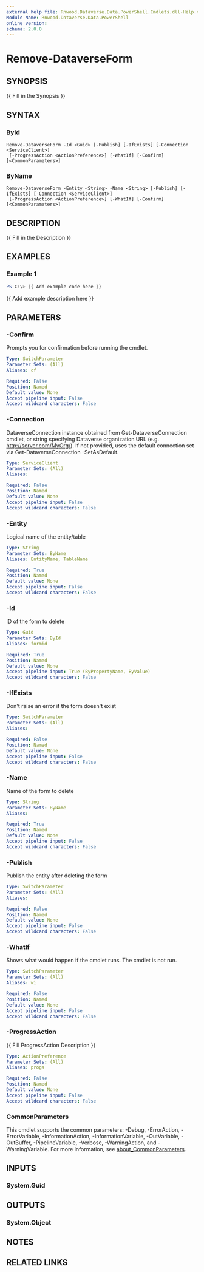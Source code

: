 ```yaml
---
external help file: Rnwood.Dataverse.Data.PowerShell.Cmdlets.dll-Help.xml
Module Name: Rnwood.Dataverse.Data.PowerShell
online version:
schema: 2.0.0
---
```


# Remove-DataverseForm

## SYNOPSIS
{{ Fill in the Synopsis }}

## SYNTAX

### ById
```
Remove-DataverseForm -Id <Guid> [-Publish] [-IfExists] [-Connection <ServiceClient>]
 [-ProgressAction <ActionPreference>] [-WhatIf] [-Confirm] [<CommonParameters>]
```

### ByName
```
Remove-DataverseForm -Entity <String> -Name <String> [-Publish] [-IfExists] [-Connection <ServiceClient>]
 [-ProgressAction <ActionPreference>] [-WhatIf] [-Confirm] [<CommonParameters>]
```

## DESCRIPTION
{{ Fill in the Description }}

## EXAMPLES

### Example 1
```powershell
PS C:\> {{ Add example code here }}
```

{{ Add example description here }}

## PARAMETERS

### -Confirm
Prompts you for confirmation before running the cmdlet.

```yaml
Type: SwitchParameter
Parameter Sets: (All)
Aliases: cf

Required: False
Position: Named
Default value: None
Accept pipeline input: False
Accept wildcard characters: False
```

### -Connection
DataverseConnection instance obtained from Get-DataverseConnection cmdlet, or string specifying Dataverse organization URL (e.g.
http://server.com/MyOrg/).
If not provided, uses the default connection set via Get-DataverseConnection -SetAsDefault.

```yaml
Type: ServiceClient
Parameter Sets: (All)
Aliases:

Required: False
Position: Named
Default value: None
Accept pipeline input: False
Accept wildcard characters: False
```

### -Entity
Logical name of the entity/table

```yaml
Type: String
Parameter Sets: ByName
Aliases: EntityName, TableName

Required: True
Position: Named
Default value: None
Accept pipeline input: False
Accept wildcard characters: False
```

### -Id
ID of the form to delete

```yaml
Type: Guid
Parameter Sets: ById
Aliases: formid

Required: True
Position: Named
Default value: None
Accept pipeline input: True (ByPropertyName, ByValue)
Accept wildcard characters: False
```

### -IfExists
Don't raise an error if the form doesn't exist

```yaml
Type: SwitchParameter
Parameter Sets: (All)
Aliases:

Required: False
Position: Named
Default value: None
Accept pipeline input: False
Accept wildcard characters: False
```

### -Name
Name of the form to delete

```yaml
Type: String
Parameter Sets: ByName
Aliases:

Required: True
Position: Named
Default value: None
Accept pipeline input: False
Accept wildcard characters: False
```

### -Publish
Publish the entity after deleting the form

```yaml
Type: SwitchParameter
Parameter Sets: (All)
Aliases:

Required: False
Position: Named
Default value: None
Accept pipeline input: False
Accept wildcard characters: False
```

### -WhatIf
Shows what would happen if the cmdlet runs.
The cmdlet is not run.

```yaml
Type: SwitchParameter
Parameter Sets: (All)
Aliases: wi

Required: False
Position: Named
Default value: None
Accept pipeline input: False
Accept wildcard characters: False
```

### -ProgressAction
{{ Fill ProgressAction Description }}

```yaml
Type: ActionPreference
Parameter Sets: (All)
Aliases: proga

Required: False
Position: Named
Default value: None
Accept pipeline input: False
Accept wildcard characters: False
```

### CommonParameters
This cmdlet supports the common parameters: -Debug, -ErrorAction, -ErrorVariable, -InformationAction, -InformationVariable, -OutVariable, -OutBuffer, -PipelineVariable, -Verbose, -WarningAction, and -WarningVariable. For more information, see [about_CommonParameters](http://go.microsoft.com/fwlink/?LinkID=113216).

## INPUTS

### System.Guid
## OUTPUTS

### System.Object
## NOTES

## RELATED LINKS
